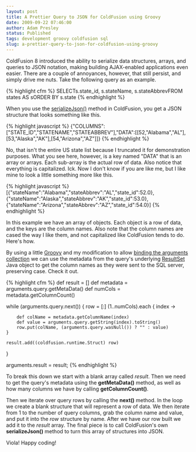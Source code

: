 ```yaml
---
layout: post
title: A Prettier Query to JSON for ColdFusion using Groovy
date: 2009-09-22 07:46:00
author: Adam Presley
status: Published
tags: development groovy coldfusion sql
slug: a-prettier-query-to-json-for-coldfusion-using-groovy
---
```


ColdFusion 8 introduced the ability to serialize data structures,
arrays, and queries to JSON notation, making building AJAX-enabled
applications even easier. There are a couple of annoyances, however,
that still persist, and simply drive me nuts. Take the following query
as an example.  
  
{% highlight cfm %}
SELECTs.state_id, s.stateName, s.stateAbbrevFROM states AS sORDER BY s.state
{% endhighlight %}

When you use the [serializeJson()](http://livedocs.adobe.com/coldfusion/8/htmldocs/functions_s_03.html) method in ColdFusion, you get a
JSON structure that looks something like this.  
  
{% highlight javascript %}
{"COLUMNS":["STATE_ID","STATENAME","STATEABBREV"],"DATA":[[52,"Alabama","AL"],[53,"Alaska","AK"],[54,"Arizona","AZ"]]}
{% endhighlight %}

No, that isn't the entire US state list because I truncated it for
demonstration purposes. What you see here, however, is a key named
"DATA" that is an array or arrays. Each sub-array is the actual row of
data. Also notice that everything is capitalized. Ick. Now I don't know
if you are like me, but I like mine to look a little something more like
this.  
  
{% highlight javascript %}
[{"stateName":"Alabama","stateAbbrev":"AL","state_id":52.0},{"stateName":"Alaska","stateAbbrev":"AK","state_id":53.0},{"stateName":"Arizona","stateAbbrev":"AZ","state_id":54.0}]
{% endhighlight %}

In this example we have an array of objects. Each object is a row of
data, and the keys are the column names. Also note that the column names
are cased the way I like them, and not capitalized like ColdFusion tends
to do. Here's how.  
  
By using a little [Groovy](http://groovy.codehaus.org/) and my modification to allow [binding the
arguments collection](|filename|/cfgroovy2-and-arguments-scope-in-functions) we can use the metadata from the query's
underlying [ResultSet](http://java.sun.com/j2se/1.5.0/docs/api/java/sql/ResultSet.html) Java object to get the column names as they
were sent to the SQL server, preserving case. Check it out.  
  
{% highlight cfm %}
def result = []
def metadata = arguments.query.getMetaData()
def numCols = metadata.getColumnCount()

while (arguments.query.next()) {
	row = [:]
	(1..numCols).each {
		index ->

		def colName = metadata.getColumnName(index)
		def value = arguments.query.getString(index).toString()
		row.put(colName, (arguments.query.wasNull()) ? "" : value)
	}

	result.add((coldfusion.runtime.Struct) row)
}

arguments.result = result;
{% endhighlight %}

To break this down we start with a blank array called *result*. Then we
need to get the query's metadata using the **getMetaData()** method, as
well as how many columns we have by calling **getColumnCount()**.  
  
Then we iterate over query rows by calling the **next()** method. In the
loop we create a blank structure that will represent a row of data. We
then iterate from 1 to the number of query columns, grab the column name
and value, and put it into the *row* structure by name. After we have
our row built we add it to the *result* array. The final piece is to
call ColdFusion's own **serializeJson()** method to turn this array of
structures into JSON.  
  
Viola! Happy coding!
